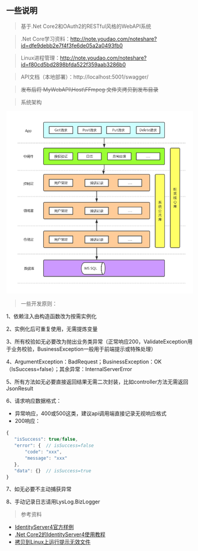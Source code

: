 ## 一些说明

> 基于.Net Core2和OAuth2的RESTful风格的WebAPI系统

> .Net Core学习资料：http://note.youdao.com/noteshare?id=dfe9debb2e7f4f3fe6de05a2a0493fb0

> Linux进程管理：http://note.youdao.com/noteshare?id=f80cd5bd2898bfda522f359aab3286b0

> API文档（本地部署）：http://localhost:5001/swagger/

> ~~发布后将 MyWebAPI\Host\FFmpeg 文件夹拷贝到发布目录~~

> 系统架构

 ![进入应用](./Doc/WebAPI架构图.png)

> 一些开发原则：

1、依赖注入由构造函数改为按需实例化

2、实例化后可重复使用，无需提炼变量

3、所有校验如无必要改为抛出业务类异常（正常响应200，ValidateException用于业务校验，BusinessException一般用于前端提示或特殊处理）

4、ArgumentException：BadRequest；BusinessException：OK（IsSuccess=false）；其余异常：InternalServerError

5、所有方法如无必要直接返回结果无需二次封装，比如controller方法无需返回JsonResult

6、请求响应数据格式：
 * 异常响应，400或500这类，建议api调用端直接记录无视响应格式
 * 200响应：
 ```javascript
{
    "isSuccess": true/false,
    "error": {  // isSuccess=false
        "code": "xxx",
        "message": "xxx"
    },
    "data": {}  // isSuccess=true
}
```

7、如无必要不主动捕获异常

8、手动记录日志请用LysLog.BizLogger


> 参考资料
 * [IdentityServer4官方样例](https://github.com/IdentityServer/IdentityServer4.Samples/tree/release/Quickstarts)
 * [.Net Core2的IdentityServer4使用教程](http://www.cnblogs.com/stulzq/p/7493745.html)
 * [拷贝到Linux上运行提示无效文件](https://www.iyunv.com/thread-408970-1-1.html)
